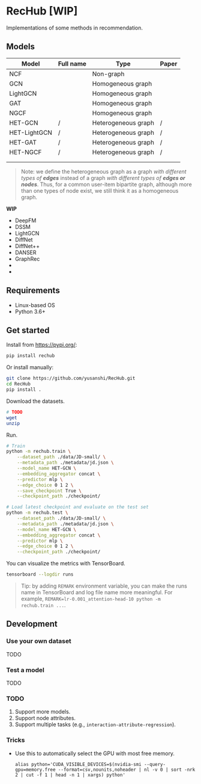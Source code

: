 # RecHub [WIP]

Implementations of some methods in recommendation.

## Models

| Model        | Full name | Type                | Paper |
| ------------ | --------- | ------------------- | ----- |
| NCF          |           | Non-graph           |       |
| GCN          |           | Homogeneous graph   |       |
| LightGCN     |           | Homogeneous graph   |       |
| GAT          |           | Homogeneous graph   |       |
| NGCF         |           | Homogeneous graph   |       |
| HET-GCN      | /         | Heterogeneous graph | /     |
| HET-LightGCN | /         | Heterogeneous graph | /     |
| HET-GAT      | /         | Heterogeneous graph | /     |
| HET-NGCF     | /         | Heterogeneous graph | /     |
|              |           |                     |       |
|              |           |                     |       |

> Note: we define the heterogeneous graph as a graph *with different types of **edges*** instead of a graph *with different types of **edges or nodes***. Thus, for a common user-item bipartite graph, although more than one types of node exist, we still think it as a homogeneous graph.



**WIP**

- DeepFM
- DSSM
- LightGCN
- DiffNet
- DiffNet++
- DANSER
- GraphRec
-
-

## Requirements

- Linux-based OS
- Python 3.6+

## Get started

Install from <https://pypi.org/>:

```bash
pip install rechub
```

Or install manually:

```bash
git clone https://github.com/yusanshi/RecHub.git
cd RecHub
pip install .
```

Download the datasets.

```bash
# TODO
wget
unzip
```

Run.

```bash
# Train
python -m rechub.train \
    --dataset_path ./data/JD-small/ \
    --metadata_path ./metadata/jd.json \
    --model_name HET-GCN \
    --embedding_aggregator concat \
    --predictor mlp \
    --edge_choice 0 1 2 \
    --save_checkpoint True \
    --checkpoint_path ./checkpoint/

# Load latest checkpoint and evaluate on the test set
python -m rechub.test \
    --dataset_path ./data/JD-small/ \
    --metadata_path ./metadata/jd.json \
    --model_name HET-GCN \
    --embedding_aggregator concat \
    --predictor mlp \
    --edge_choice 0 1 2 \
    --checkpoint_path ./checkpoint/
```

You can visualize the metrics with TensorBoard.

```bash
tensorboard --logdir runs
```

> Tip: by adding `REMARK` environment variable, you can make the runs name in TensorBoard and log file name more meaningful. For example, `REMARK=lr-0.001_attention-head-10 python -m rechub.train ...`.

## Development

### Use your own dataset

TODO

### Test a model

TODO

### TODO

1. Support more models.
2. Support node attributes.
3. Support multiple tasks (e.g., `interaction-attribute-regression`).

### Tricks

- Use this to automatically select the GPU with most free memory.

  ```
  alias python='CUDA_VISIBLE_DEVICES=$(nvidia-smi --query-gpu=memory.free --format=csv,nounits,noheader | nl -v 0 | sort -nrk 2 | cut -f 1 | head -n 1 | xargs) python'
  ```
